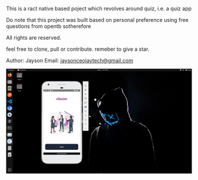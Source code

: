 This is a ract native based poject which revolves around quiz, i.e. a quiz app

Do note that this project was built based on personal preference using free questions from opentb sotherefore

All rights are reserved.

feel free to clone, pull or contribute.
remeber to give a star.

Author: Jayson
Email: jaysonceojaytech@gmail.com

![alt text](https://github.com/Jayson7/Quizillers/blob/master/images/Screenshot%20from%202023-08-31%2010-20-10.png?raw=true)
